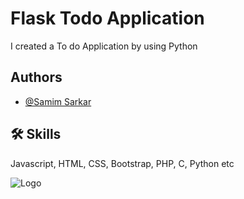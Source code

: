 # Flask Todo Application

I created a To do Application by using Python 


## Authors

- [@Samim Sarkar](https://www.github.com/iamsamimsarkar)



## 🛠 Skills
Javascript, HTML, CSS, Bootstrap, PHP, C, Python etc



![Logo](https://dev-to-uploads.s3.amazonaws.com/uploads/articles/th5xamgrr6se0x5ro4g6.png)
